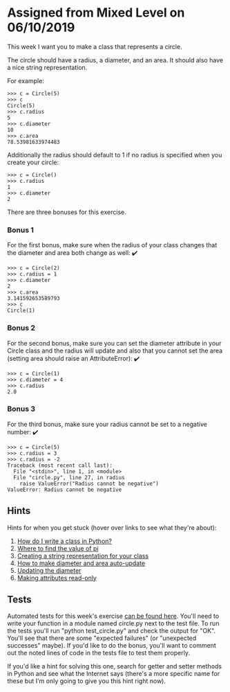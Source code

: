 # Assigned from Mixed Level on 06/10/2019

This week I want you to make a class that represents a circle.

The circle should have a radius, a diameter, and an area. It should also have a nice string representation.

For example:
```
>>> c = Circle(5)
>>> c
Circle(5)
>>> c.radius
5
>>> c.diameter
10
>>> c.area
78.53981633974483
```
Additionally the radius should default to 1 if no radius is specified when you create your circle:
```
>>> c = Circle()
>>> c.radius
1
>>> c.diameter
2
```
There are three bonuses for this exercise.

### Bonus 1

For the first bonus, make sure when the radius of your class changes that the diameter and area both change as well: ✔️
```
>>> c = Circle(2)
>>> c.radius = 1
>>> c.diameter
2
>>> c.area
3.141592653589793
>>> c
Circle(1)
```
### Bonus 2

For the second bonus, make sure you can set the diameter attribute in your Circle class and the radius will update and also that you cannot set the area (setting area should raise an AttributeError): ✔️
```
>>> c = Circle(1)
>>> c.diameter = 4
>>> c.radius
2.0
```
### Bonus 3

For the third bonus, make sure your radius cannot be set to a negative number: ✔️
```
>>> c = Circle(5)
>>> c.radius = 3
>>> c.radius = -2
Traceback (most recent call last):
  File "<stdin>", line 1, in <module>
  File "circle.py", line 27, in radius
    raise ValueError("Radius cannot be negative")
ValueError: Radius cannot be negative
```
## Hints

Hints for when you get stuck (hover over links to see what they're about):

1. [How do I write a class in Python?](https://www.youtube.com/watch?v=ZDa-Z5JzLYM&feature=youtu.be&t=99)
2. [Where to find the value of pi](https://docs.python.org/3/library/math.html#constants)
3. [Creating a string representation for your class](https://stackoverflow.com/a/48222595/2633215)
4. [How to make diameter and area auto-update](https://stackoverflow.com/a/27571588/2633215)
5. [Updating the diameter](https://stackoverflow.com/a/42300481/2633215)
6. [Making attributes read-only](https://stackoverflow.com/a/15812738/2633215)

## Tests

Automated tests for this week's exercise [can be found here](https://www.pythonmorsels.com/exercises/ac9f7d60d95d493f9e354f18a3ea9d82/tests/). You'll need to write your function in a module named circle.py next to the test file. To run the tests you'll run "python test_circle.py" and check the output for "OK". You'll see that there are some "expected failures" (or "unexpected successes" maybe). If you'd like to do the bonus, you'll want to comment out the noted lines of code in the tests file to test them properly.

If you'd like a hint for solving this one, search for getter and setter methods in Python and see what the Internet says (there's a more specific name for these but I'm only going to give you this hint right now).
